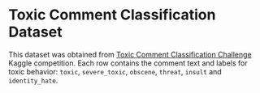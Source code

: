 # Toxic Comment Classification Dataset

This dataset was obtained from [Toxic Comment Classification Challenge](https://www.kaggle.com/competitions/jigsaw-toxic-comment-classification-challenge/data) Kaggle competition. Each row contains the comment text and labels for toxic behavior: `toxic`, `severe_toxic`, `obscene`, `threat`, `insult` and `identity_hate`.
